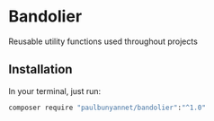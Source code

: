 # Bandolier

Reusable utility functions used throughout projects

## Installation

In your terminal, just run:

```bash
composer require "paulbunyannet/bandolier":"^1.0"
```